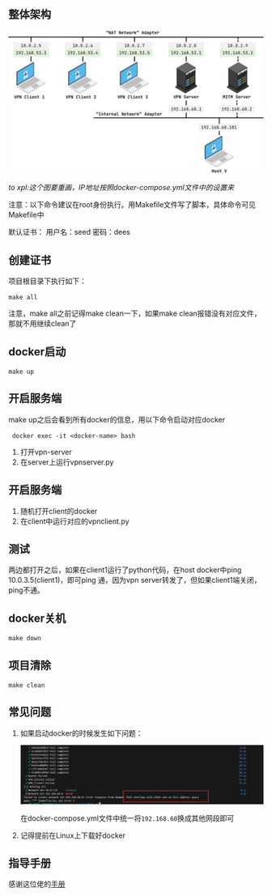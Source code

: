 ## 整体架构
![alt text](image-1.png)

*to xpl:这个图要重画，IP地址按照docker-compose.yml文件中的设置来*

注意：以下命令建议在root身份执行。用Makefile文件写了脚本，具体命令可见Makefile中

默认证书：
用户名：seed
密码：dees

## 创建证书
项目根目录下执行如下：
```
make all
```

注意，make all之前记得make clean一下，如果make clean报错没有对应文件，那就不用继续clean了


## docker启动
```
make up
```

## 开启服务端
make up之后会看到所有docker的信息，用以下命令启动对应docker

```
 docker exec -it <docker-name> bash
```

1. 打开vpn-server
2. 在server上运行vpnserver.py

## 开启服务端

1. 随机打开client的docker
2. 在client中运行对应的vpnclient.py

## 测试
两边都打开之后，如果在client1运行了python代码，在host docker中ping 10.0.3.5(client1)，即可ping 通，因为vpn server转发了，但如果client1端关闭，ping不通。

## docker关机
```
make down
```

## 项目清除
```
make clean
```


## 常见问题
1. 如果启动docker的时候发生如下问题：

    ![alt text](image.png)

    在docker-compose.yml文件中统一将`192.168.60`换成其他网段即可

2. 记得提前在Linux上下载好docker

## 指导手册

感谢这位佬的[手册](https://blog.csdn.net/qq_39678161/article/details/126627332)